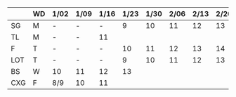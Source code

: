 
|     | WD | 1/02| 1/09| 1/16| 1/23| 1/30| 2/06| 2/13| 2/20| 2/27| 3/06| 3/13| 3/20| 3/27|
|-----|----|-----|-----|-----|-----|-----|-----|-----|-----|-----|-----|-----|-----|-----|
| SG  | M  | -   | -   | -   | 9   | 10  | 11  | 12  | 13  |     |     |     |     |     |
| TL  | M  | -   | -   | 11  |     |     |     |     |     |     |     |     |     |     |
| F   | T  | -   | -   | -   | 10  | 11  | 12  | 13  | 14  |     |     |     |     |     |
| LOT | T  | -   | -   | -   | 9   | 10  | 11  | 12  | 13  |     |     |     |     |     |
| BS  | W  | 10  | 11  | 12  | 13  |     |     |     |     |     |     |     |     |     |
| CXG | F  | 8/9 | 10  | 11  |     |     |     |     |     |     |     |     |     |     |
